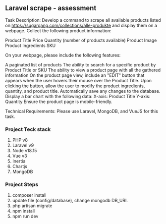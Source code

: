 ## Laravel scrape - assessment

Task Description: Develop a command to scrape all available products listed on https://sugargang.com/collections/alle-produkte and display them on a webpage. Collect the following product information:

Product Title
Price
Quantity (number of products available)
Product Image
Product Ingredients
SKU

On your webpage, please include the following features:

A paginated list of products
The ability to search for a specific product by Product Title or SKU
The ability to view a product page with all the gathered information
On the product page view, include an "EDIT" button that appears when the user hovers their mouse over the Product Title. Upon clicking the button, allow the user to modify the product ingredients, quantity, and product title. Automatically save any changes to the database.
Display a bar chart with the following data:
X-axis: Product Title
Y-axis: Quantity
Ensure the product page is mobile-friendly.

Technical Requirements: Please use Laravel, MongoDB, and VueJS for this task.

### Project Teck stack

1. PHP v8
2. Laravel v9
3. Node v18.15
4. Vue v3
5. Inertia 
6. Chartjs
7. MongoDB

### Project Steps

1. composer install
2. update file (config/database), change mongodb DB_URI.
3. php artisan migrate
4. npm install
5. npm run dev